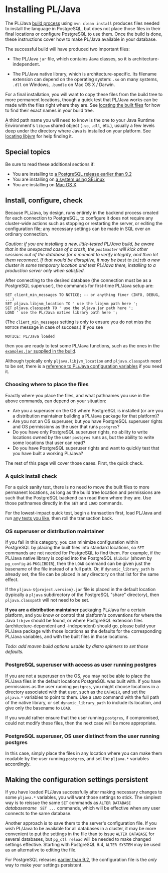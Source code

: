 # Installing PL/Java

The PL/Java [build process][bld] using `mvn clean install` produces files
needed to install the language in PostgreSQL, but does not place those
files in their final locations or configure PostgreSQL to use them.
Once the build is done, these instructions cover how to make PL/Java available
in your database. 

[bld]: ../build/build.html

The successful build will have produced two important files:

* The PL/Java `jar` file, which contains Java classes, so it is
    architecture-independent.

* The PL/Java native library, which is architecture-specific. Its filename
    extension can depend on the operating system: `.so` on many systems,
    `.dll` on Windows, `.bundle` on Mac OS X / Darwin.

For a final installation, you will want to copy these files from the build tree
to more permanent locations, though a quick test that PL/Java works can be made
with the files right where they are. See [locating the built files][locate] for
how to find their exact names in your build tree.

A third path name you will need to know is the one to your Java Runtime
Environment's `libjvm` shared object (`.so`, `.dll`, etc.), usually a few
levels deep under the directory where Java is installed on your platform.
See [locating libjvm][jvmloc] for help finding it.

[locate]: locate.html
[jvmloc]: locatejvm.html

## Special topics

Be sure to read these additional sections if:

* You are installing to [a PostgreSQL release earlier than 9.2][pre92]
* You are installing on [a system using SELinux][selinux]
* You are installing on [Mac OS X][osx]

[pre92]: prepg92.html
[selinux]: selinux.html
[osx]: ../build/macosx.html

## Install, configure, check

Because PL/Java, by design, runs entirely in the backend process created
for each connection to PostgreSQL, to configure it does not require any
cluster-wide actions such as stopping or restarting the server, or editing
the configuration file; any necessary settings can be made in SQL over
an ordinary connection.

_Caution: if you are installing a new, little-tested PL/Java build, be aware
that in the unexpected case of a crash, the `postmaster` will kick other
sessions out of the database for a moment to verify integrity, and then let
them reconnect. If that would be disruptive, it may be best to `initdb` a
new cluster in some temporary location and test PL/Java there, installing to
a production server only when satisfied._

After connecting to the desired database (the connection must be as a
PostgreSQL superuser), the commands for first-time PL/Java setup are:

```
SET client_min_messages TO NOTICE; -- or anything finer (INFO, DEBUG, ...)
SET pljava.libjvm_location TO ' use the libjvm path here ';
SET pljava.classpath TO ' use the pljava.jar path here ';
LOAD ' use the PL/Java native library path here ';
```
(The `client_min_messages` setting is only to ensure you do not miss
the `NOTICE` message in case of success.) If you see

    NOTICE: PL/Java loaded

then you are ready to test some PL/Java functions, such as the ones
in the [`examples.jar` supplied in the build][examples].

[examples]: ../examples/examples.html

Although typically only `pljava.libjvm_location` and `pljava.classpath` need
to be set, there is a [reference to PL/Java configuration variables][varref]
if you need it.

[varref]: ../use/variables.html

### Choosing where to place the files

Exactly where you place the files, and what pathnames you use in the
above commands, can depend on your situation:

* Are you a superuser on the OS where PostgreSQL is installed (or are you
    a distribution maintainer building a PL/Java package for that platform)?
* Are you not an OS superuser, but you have PostgreSQL superuser rights and
    OS permissions as the user that runs `postgres`?
* Do you have only PostgreSQL superuser rights, no ability to write locations
    owned by the user `postgres` runs as, but the ability to write some
    locations that user can read?
* Do you have PostgreSQL superuser rights and want to quickly test that you have
    built a working PL/Java?

The rest of this page will cover those cases. First, the quick check.

### A quick install check

For a quick sanity test, there is no need to move the built files to more
permanent locations, as long as the build tree location and permissions are
such that the PostgreSQL backend can read them where they are. Use those
pathnames directly in the `SET` and `LOAD` commands.

For the lowest-impact quick test, begin a transaction first, load PL/Java
and run [any tests you like][examples], then roll the transaction back.

### OS superuser or distribution maintainer

If you fall in this category, you can minimize configuration within
PostgreSQL by placing the built files into standard locations,
so `SET` commands are not needed for PostgreSQL to find them. For example,
if the PL/Java native library is copied into the PostgreSQL `$libdir`
(shown by `pg_config` as `PKGLIBDIR`), then the `LOAD` command can be
given just the basename of the file instead of a full path. Or, if
`dynamic_library_path` is already set, the file can be placed in any
directory on that list for the same effect.

If the `pljava-${project.version}.jar` file is placed in the default location
(typically a `pljava` subdirectory of the PostgreSQL "share" directory), then
`pljava.classpath` will not need to be set.

**If you are a distribution maintainer** packaging PL/Java for a certain
platform, and you know or control that platform's conventions for where
the Java `libjvm` should be found, or where PostgreSQL extension files
(architecture-dependent and -independent) should go, please build your
PL/Java package with those locations as the defaults for the corresponding
PL/Java variables, and with the built files in those locations.

_Todo: add maven build options usable by distro spinners to set those defaults._

### PostgreSQL superuser with access as user running postgres

If you are not a superuser on the OS, you may not be able to place the
PL/Java files in the default locations PostgreSQL was built with.
If you have permissions as the user running `postgres`, you might choose
locations in a directory associated with that user, such as the `DATADIR`,
and set the `pljava.*` variables to point to them. Use a `LOAD` command
with the full path of the native library, or set `dynamic_library_path` to
include its location, and give only the basename to `LOAD`.

If you would rather ensure that the user running `postgres`, if compromised,
could not modify these files, then the next case will be more appropriate.

### PostgreSQL superuser, OS user distinct from the user running postgres

In this case, simply place the files in any location where you can make them
readable by the user running `postgres`, and set the `pljava.*` variables
accordingly.

## Making the configuration settings persistent

If you have loaded PL/Java successfully after making necessary changes to
some `pljava.*` variables, you will want those settings to stick. The simplest
way is to reissue the same `SET` commands as
`ALTER DATABASE ` *databasename* ` SET ...` commands, which will be effective
when any user connects to the same database.

Another approach is to save them to the server's configuration file.
If you wish PL/Java to be available for all databases in a cluster, it may
be more convenient to put the settings in the file than to issue
`ALTER DATABASE` for several databases, but `pg_ctl reload` will be needed
to make changed settings effective. Starting with PostgreSQL 9.4,
`ALTER SYSTEM` may be used as an alternative to editing the file.

For PostgreSQL releases [earlier than 9.2][pre92], the configuration file is
the _only_ way to make your settings persistent.
